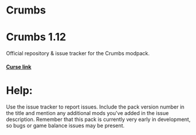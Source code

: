 # Crumbs

Crumbs 1.12
======
Official repository & issue tracker for the Crumbs modpack.
  
#### [Curse link](https://minecraft.curseforge.com/projects/crumbs)

Help:
======
Use the issue tracker to report issues. Include the pack version number in the title and mention any additional mods you've added in the issue description. Remember that this pack is currently very early in development, so bugs or game balance issues may be present.